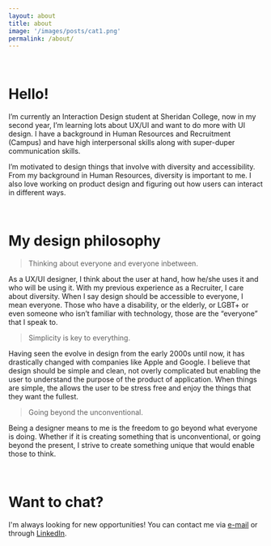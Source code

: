 ```yaml
---
layout: about
title: about
image: '/images/posts/cat1.png'
permalink: /about/
---
```


<br>
<h1>Hello!</h1>

I’m currently an Interaction Design student at Sheridan College, now in my second year, I’m learning lots about UX/UI and want to do more with UI design. I have a background in Human Resources and Recruitment (Campus) and have high interpersonal skills along with super-duper communication skills.

I’m motivated to design things that involve with diversity and accessibility. From my background in Human Resources, diversity is important to me. I also love working on product design and figuring out how users can interact in different ways.

<br>
<h1>My design philosophy</h1>

> Thinking about everyone and everyone inbetween.

As a UX/UI designer, I think about the user at hand, how he/she uses it and who will be using it. With my previous experience as a Recruiter, I care about diversity. When I say design should be accessible to everyone, I mean everyone. Those who have a disability, or the elderly, or LGBT+ or even someone who isn’t familiar with technology, those are the “everyone” that I speak to.

> Simplicity is key to everything.

Having seen the evolve in design from the early 2000s until now, it has drastically changed with companies like Apple and Google. I believe that design should be simple and clean, not overly complicated but enabling the user to understand the purpose of the product of application. When things are simple, the allows the user to be stress free and enjoy the things that they want the fullest.

> Going beyond the unconventional.

Being a designer means to me is the freedom to go beyond what everyone is doing. Whether if it is creating something that is unconventional, or going beyond the present, I strive to create something unique that would enable those to think.

<br>
<h1>Want to chat?</h1>
I'm always looking for new opportunities! You can contact me via <a href="mailto:hello@wilsontruong.com?Subject=Hello!" target="_top">e-mail</a> or through <a href="https://www.linkedin.com/in/wiltruong/">LinkedIn</a>.

<br><br>
